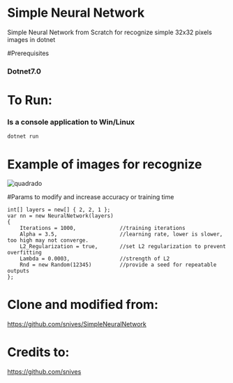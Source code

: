# Simple Neural Network 
Simple Neural Network from Scratch for recognize simple 32x32 pixels images in dotnet 

#Prerequisites
### Dotnet7.0

# To Run:
### Is a console application to Win/Linux 
```
dotnet run
```

# Example of images for recognize
![quadrado](https://github.com/caioarruda/neural-network-scratch-dotnet/blob/main/data/1.jpg?raw=true)

#Params to modify and increase accuracy or training time
```
int[] layers = new[] { 2, 2, 1 };
var nn = new NeuralNetwork(layers)
{
    Iterations = 1000,              //training iterations
    Alpha = 3.5,                    //learning rate, lower is slower, too high may not converge.
    L2_Regularization = true,       //set L2 regularization to prevent overfitting
    Lambda = 0.0003,                //strength of L2
    Rnd = new Random(12345)         //provide a seed for repeatable outputs
};
```

# Clone and modified from:
https://github.com/snives/SimpleNeuralNetwork
# Credits to:
https://github.com/snives

